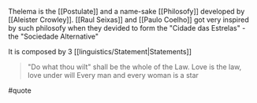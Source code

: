 Thelema is the [[Postulate]] and a name-sake [[Philosofy]] developed by [[Aleister Crowley]]. [[Raul Seixas]] and [[Paulo Coelho]] got very inspired by such philosofy when they devided to form the "Cidade das Estrelas" - the "Sociedade Alternative"

It is composed by 3 [[linguistics/Statement|Statements]]

> "Do what thou wilt" shall be the whole of the Law.
> Love is the law, love under will
> Every man and every woman is a star

#quote

